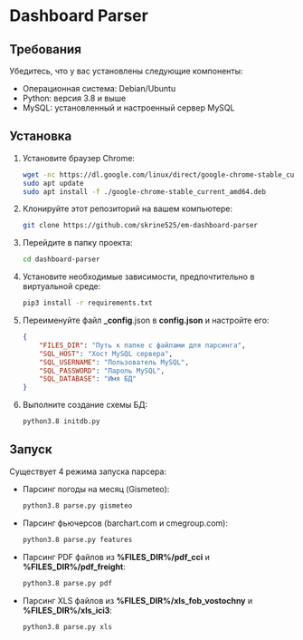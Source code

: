 # Dashboard Parser

## Требования

Убедитесь, что у вас установлены следующие компоненты:

- Операционная система: Debian/Ubuntu
- Python: версия 3.8 и выше
- MySQL: установленный и настроенный сервер MySQL

## Установка
1. Установите браузер Chrome:
    ```bash
    wget -nc https://dl.google.com/linux/direct/google-chrome-stable_current_amd64.deb 
    sudo apt update
    sudo apt install -f ./google-chrome-stable_current_amd64.deb 
    ```
2. Клонируйте этот репозиторий на вашем компьютере:

   ```bash
   git clone https://github.com/skrine525/em-dashboard-parser
   ```
   
3. Перейдите в папку проекта:
    ```bash
    cd dashboard-parser
    ```
    
4. Установите необходимые зависимости, предпочтительно в виртуальной среде:
    ```bash
    pip3 install -r requirements.txt
    ```

5. Переименуйте файл **_config**.json в **config.json** и настройте его:
    ```json
    {
        "FILES_DIR": "Путь к папке с файлами для парсинга",
        "SQL_HOST": "Хост MySQL сервера",
        "SQL_USERNAME": "Пользователь MySQL",
        "SQL_PASSWORD": "Пароль MySQL",
        "SQL_DATABASE": "Имя БД"
    }
    ```

6. Выполните создание схемы БД:
    ```bash
    python3.8 initdb.py
    ```
    
## Запуск
Существует 4 режима запуска парсера:
- Парсинг погоды на месяц (Gismeteo):
    ```bash
    python3.8 parse.py gismeteo
    ```
- Парсинг фьючерсов (barchart.com и cmegroup.com):
    ```bash
    python3.8 parse.py features
    ```
- Парсинг PDF файлов из **%FILES_DIR%/pdf_cci** и **%FILES_DIR%/pdf_freight**:
    ```bash
    python3.8 parse.py pdf
    ```
- Парсинг XLS файлов из **%FILES_DIR%/xls_fob_vostochny** и **%FILES_DIR%/xls_ici3**:
    ```bash
    python3.8 parse.py xls
    ```